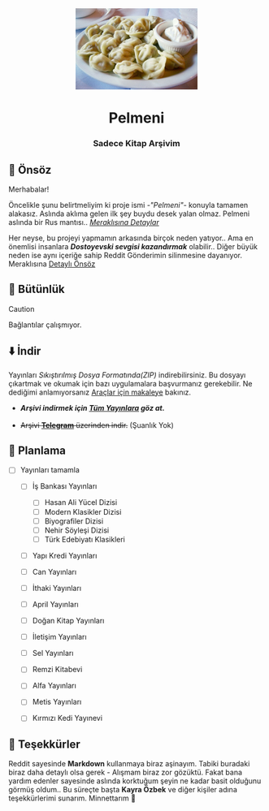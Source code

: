 <div align="center"> 
  <img src="Main/Pics/Pelmeni_Russian.jpg" width=240 height=160 align="center">

# Pelmeni

### Sadece Kitap Arşivim

</div>

## 📃 Önsöz

Merhabalar! 

Öncelikle şunu belirtmeliyim ki proje ismi *-"Pelmeni"-* konuyla tamamen alakasız. Aslında aklıma gelen ilk şey buydu desek yalan olmaz. Pelmeni aslında bir Rus mantısı.. *[Meraklısına Detaylar](Main/Harem/Pelmeni.md)*

Her neyse, bu projeyi yapmamın arkasında birçok neden yatıyor.. Ama en önemlisi insanlara ***Dostoyevski sevgisi kazandırmak*** olabilir.. Diğer büyük neden ise aynı içeriğe sahip Reddit Gönderimin silinmesine dayanıyor. Meraklısına [Detaylı Önsöz](Main/Harem/Preface.md)


## 🧱 Bütünlük

> [!CAUTION] 
> Bağlantılar çalışmıyor.

## ⬇️ İndir

Yayınları *Sıkıştırılmış Dosya Formatında(ZIP)* indirebilirsiniz. Bu dosyayı çıkartmak ve okumak için bazı uygulamalara başvurmanız gerekebilir. Ne dediğimi anlamıyorsanız [Araçlar için makaleye](Main/Harem/Tools.md) bakınız.
<br>

- ***Arşivi indirmek için [Tüm Yayınlara](Main/Content.md) göz at.***
<br><br>
- ~~Arşivi **[Telegram](Main/Messages/mal.md)** üzerinden indir.~~ (Şuanlık Yok)



## 🐰 Planlama

- [ ] Yayınları tamamla
    - [ ] İş Bankası Yayınları
        - [ ] Hasan Ali Yücel Dizisi
        - [ ] Modern Klasikler Dizisi
        - [ ] Biyografiler Dizisi
        - [ ] Nehir Söyleşi Dizisi
        - [ ] Türk Edebiyatı Klasikleri
    - [ ] Yapı Kredi Yayınları 
    - [ ] Can Yayınları
    - [ ] İthaki Yayınları
    - [ ] April Yayınları
    - [ ] Doğan Kitap Yayınları
    - [ ] İletişim Yayınları
    - [ ] Sel Yayınları
    - [ ] Remzi Kitabevi
    - [ ] Alfa Yayınları
    - [ ] Metis Yayınları
    - [ ] Kırmızı Kedi Yayınevi



## 🌹 Teşekkürler

Reddit sayesinde **Markdown** kullanmaya biraz aşinayım. Tabiki buradaki biraz daha detaylı olsa gerek - Alışmam biraz zor gözüktü. Fakat bana yardım edenler sayesinde aslında korktuğum şeyin ne kadar basit olduğunu görmüş oldum.. Bu süreçte başta **Kayra Özbek** ve diğer kişiler adına teşekkürlerimi sunarım. Minnettarım 💜


